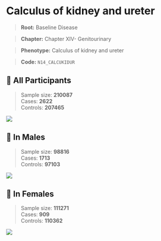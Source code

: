 # Calculus of kidney and ureter

> **Root:** Baseline Disease  

> **Chapter:** Chapter XIV- Genitourinary  

> **Phenotype:** Calculus of kidney and ureter  

> **Code:** `N14_CALCUKIDUR`

## 🧪 All Participants  
> Sample size: **210087**  
> Cases: **2622**  
> Controls: **207465**
<img src="/Disease/Figures/ALL/Incidence/N14_CALCUKIDUR.png"/>
<CsvTable src="/Disease/Data/ALL/Incidence/COX_N14_CALCUKIDUR.csv" label="🔍 View full results" />

## 👨 In Males  
> Sample size: **98816**  
> Cases: **1713**  
> Controls: **97103**
<img src="/Disease/Figures/Male/Incidence/N14_CALCUKIDUR.png"/>
<CsvTable src="/Disease/Data/Male/Incidence/COX_N14_CALCUKIDUR.csv" label="🔍 View full results" />

## 👩 In Females  
> Sample size: **111271**  
> Cases: **909**  
> Controls: **110362**
<img src="/Disease/Figures/Female/Incidence/N14_CALCUKIDUR.png"/>
<CsvTable src="/Disease/Data/Female/Incidence/COX_N14_CALCUKIDUR.csv" label="🔍 View full results" />
